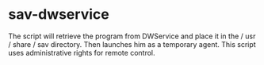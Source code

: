 # sav-dwservice
The script will retrieve the program from DWService and place it in the / usr / share / sav directory. Then launches him as a temporary agent. This script uses administrative rights for remote control.
